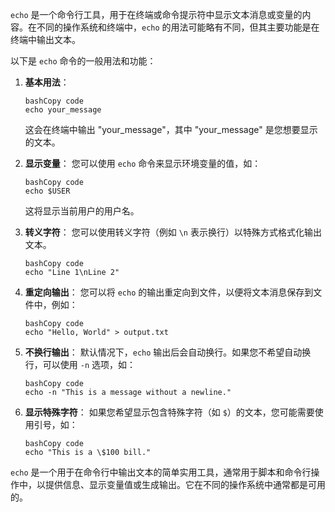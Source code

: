 `echo` 是一个命令行工具，用于在终端或命令提示符中显示文本消息或变量的内容。在不同的操作系统和终端中，`echo` 的用法可能略有不同，但其主要功能是在终端中输出文本。

以下是 `echo` 命令的一般用法和功能：

1. **基本用法**：

   ```
   bashCopy code
   echo your_message
   ```

   这会在终端中输出 "your_message"，其中 "your_message" 是您想要显示的文本。

2. **显示变量**： 您可以使用 `echo` 命令来显示环境变量的值，如：

   ```
   bashCopy code
   echo $USER
   ```

   这将显示当前用户的用户名。

3. **转义字符**： 您可以使用转义字符（例如 `\n` 表示换行）以特殊方式格式化输出文本。

   ```
   bashCopy code
   echo "Line 1\nLine 2"
   ```

4. **重定向输出**： 您可以将 `echo` 的输出重定向到文件，以便将文本消息保存到文件中，例如：

   ```
   bashCopy code
   echo "Hello, World" > output.txt
   ```

5. **不换行输出**： 默认情况下，`echo` 输出后会自动换行。如果您不希望自动换行，可以使用 `-n` 选项，如：

   ```
   bashCopy code
   echo -n "This is a message without a newline."
   ```

6. **显示特殊字符**： 如果您希望显示包含特殊字符（如 `$`）的文本，您可能需要使用引号，如：

   ```
   bashCopy code
   echo "This is a \$100 bill."
   ```

`echo` 是一个用于在命令行中输出文本的简单实用工具，通常用于脚本和命令行操作中，以提供信息、显示变量值或生成输出。它在不同的操作系统中通常都是可用的。